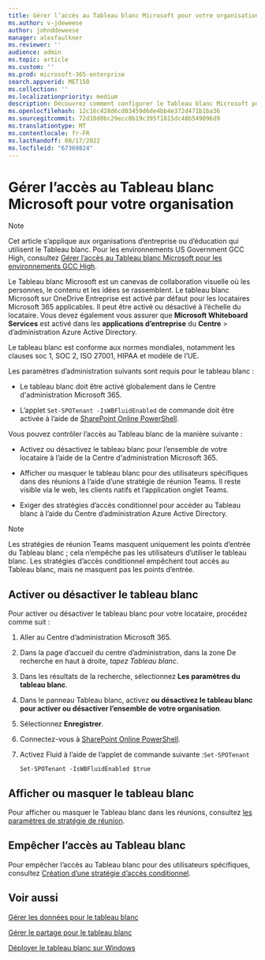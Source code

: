 ```yaml
---
title: Gérer l’accès au Tableau blanc Microsoft pour votre organisation
ms.author: v-jdeweese
author: johnddeweese
manager: alexfaulkner
ms.reviewer: ''
audience: admin
ms.topic: article
ms.custom: ''
ms.prod: microsoft-365-enterprise
search.appverid: MET150
ms.collection: ''
ms.localizationpriority: medium
description: Découvrez comment configurer le Tableau blanc Microsoft pour votre organisation dans le Centre d'administration Microsoft 365.
ms.openlocfilehash: 12c16c428d6cd03459d6de4bb4e372d471b1ba36
ms.sourcegitcommit: 72d10d0bc29ecc8b19c395f1815dc48b549096d9
ms.translationtype: MT
ms.contentlocale: fr-FR
ms.lasthandoff: 08/17/2022
ms.locfileid: "67369824"
---
```

# <a name="manage-access-to-microsoft-whiteboard-for-your-organization"></a>Gérer l’accès au Tableau blanc Microsoft pour votre organisation

>[!NOTE]
> Cet article s’applique aux organisations d’entreprise ou d’éducation qui utilisent le Tableau blanc. Pour les environnements US Government GCC High, consultez [Gérer l’accès au Tableau blanc Microsoft pour les environnements GCC High](manage-whiteboard-access-gcc-high.md).

Le Tableau blanc Microsoft est un canevas de collaboration visuelle où les personnes, le contenu et les idées se rassemblent. Le tableau blanc Microsoft sur OneDrive Entreprise est activé par défaut pour les locataires Microsoft 365 applicables. Il peut être activé ou désactivé à l’échelle du locataire. Vous devez également vous assurer que **Microsoft Whiteboard Services** est activé dans les **applications d’entreprise** du **Centre** >  d’administration Azure Active Directory.

Le tableau blanc est conforme aux normes mondiales, notamment les clauses soc 1, SOC 2, ISO 27001, HIPAA et modèle de l’UE. 

Les paramètres d’administration suivants sont requis pour le tableau blanc :

- Le tableau blanc doit être activé globalement dans le Centre d'administration Microsoft 365.

- L’applet <code>Set-SPOTenant -IsWBFluidEnabled</code> de commande doit être activée à l’aide de [SharePoint Online PowerShell](/powershell/sharepoint/sharepoint-online/connect-sharepoint-online).

Vous pouvez contrôler l’accès au Tableau blanc de la manière suivante :

- Activez ou désactivez le tableau blanc pour l’ensemble de votre locataire à l’aide de la Centre d'administration Microsoft 365.

- Afficher ou masquer le tableau blanc pour des utilisateurs spécifiques dans des réunions à l’aide d’une stratégie de réunion Teams. Il reste visible via le web, les clients natifs et l’application onglet Teams.

- Exiger des stratégies d’accès conditionnel pour accéder au Tableau blanc à l’aide du Centre d’administration Azure Active Directory.

>[!NOTE]
> Les stratégies de réunion Teams masquent uniquement les points d’entrée du Tableau blanc ; cela n’empêche pas les utilisateurs d’utiliser le tableau blanc. Les stratégies d’accès conditionnel empêchent tout accès au Tableau blanc, mais ne masquent pas les points d’entrée.

## <a name="enable-or-disable-whiteboard"></a>Activer ou désactiver le tableau blanc

Pour activer ou désactiver le tableau blanc pour votre locataire, procédez comme suit :

1. Aller au Centre d’administration Microsoft 365.

2. Dans la page d’accueil du centre d’administration, dans la zone De recherche en haut à droite, *tapez Tableau blanc*.

3. Dans les résultats de la recherche, sélectionnez **Les paramètres du tableau blanc**.

4. Dans le panneau Tableau blanc, activez **ou désactivez le tableau blanc pour activer ou désactiver l’ensemble de votre organisation**.

5. Sélectionnez **Enregistrer**.

6. Connectez-vous à [SharePoint Online PowerShell](/powershell/sharepoint/sharepoint-online/connect-sharepoint-online).

7. Activez Fluid à l’aide de l’applet de commande suivante :<code>Set-SPOTenant</code>

   <pre><code class="lang-powershell">Set-SPOTenant -IsWBFluidEnabled $true</code></pre>
 
## <a name="show-or-hide-whiteboard"></a>Afficher ou masquer le tableau blanc

Pour afficher ou masquer le Tableau blanc dans les réunions, consultez [les paramètres de stratégie de réunion](/microsoftteams/meeting-policies-content-sharing). 

## <a name="prevent-access-to-whiteboard"></a>Empêcher l’accès au Tableau blanc

Pour empêcher l’accès au Tableau blanc pour des utilisateurs spécifiques, consultez [Création d’une stratégie d’accès conditionnel](/azure/active-directory/conditional-access/concept-conditional-access-policies).

## <a name="see-also"></a>Voir aussi

[Gérer les données pour le tableau blanc](manage-data-organizations.md)

[Gérer le partage pour le tableau blanc](manage-sharing-organizations.md)

[Déployer le tableau blanc sur Windows](deploy-on-windows-organizations.md)
